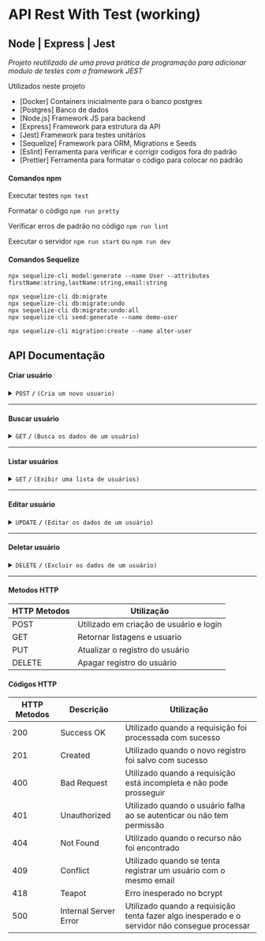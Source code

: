 # API Rest With Test (working)
## Node | Express | Jest

_Projeto reutilizado de uma prova prática de programação para adicionar modulo de testes com o framework JEST_

Utilizados neste projeto
- [Docker] Containers inicialmente para o banco postgres
- [Postgres] Banco de dados
- [Node.js] Framework JS para backend
- [Express] Framework para estrutura da API
- [Jest] Framework para testes unitários
- [Sequelize] Framework para ORM, Migrations e Seeds
- [Eslint] Ferramenta para verificar e corrigir codigos fora do padrão
- [Prettier] Ferramenta para formatar o código para colocar no padrão


#### Comandos npm

Executar testes
`npm test`

Formatar o código
`npm run pretty`

Verificar erros de padrão no código
`npm run lint`

Executar o servidor
`npm run start` ou `npm run dev`

#### Comandos Sequelize

```
npx sequelize-cli model:generate --name User --attributes firstName:string,lastName:string,email:string

npx sequelize-cli db:migrate
npx sequelize-cli db:migrate:undo
npx sequelize-cli db:migrate:undo:all
npx sequelize-cli seed:generate --name demo-user

npx sequelize-cli migration:create --name alter-user
```

## API Documentação

#### Criar usuário

<details>
 <summary><code>POST</code> <code><b>/</b></code> <code>(Cria um novo usuario)</code></summary>

##### Header

> | Header       | Content            |
> | ------------ | ------------------ |
> | Content-Type | `application/json` |

##### Parameters

```
{
    "name":"My Name",
    "email":"my@email.com"
    "password":"myPassword",
}
```

> | Name     | Optional? | Type   |
> | -------- | --------- | ------ |
> | Name     | required  | String |
> | Email    | required  | String |
> | Password | required  | String |

##### Responses

> | http code | response                                                                                                                                  |
> | --------- | ----------------------------------------------------------------------------------------------------------------------------------------- |
> | `201`     | `{"success":"true", "message":"Usuário criado", "user": {"name":"My Name","password":"myPassword","email":"my@email.com", "id": "UUID"}}` |
> | `400`     | `{"success":"false","message":"Senha não pode ser vazio"}`                                                                                |
> | `405`     | `{"success":"false","message":"Chamada de API não permitida"}`                                                                            |
> | `409`     | `{"success":"false","message":"Email já registrado"}`                                                                                     |

##### Example cURL

> ```javascript
>  curl -X POST -H "Content-type: application/json" --data '{"name":"My Name","password":"myPassword","email":"my@email.com"}' http://localhost:4000/users/
> ```

</details>

---

#### Buscar usuário

<details>
 <summary><code>GET</code> <code><b>/</b></code> <code>(Busca os dados de um usuário)</code></summary>

##### Header

> | Header       | Content            |
> | ------------ | ------------------ |
> | Content-Type | `application/json` |

##### Parameters

> | Name  | Optional? | Type        | example                    |
> | ----- | --------- | ----------- | -------------------------- |
> | id    | required  | String:UUID | `http://url/users/{id}`    |
> | Email | required  | String      | `http://url/users/{email}`  |

##### Responses

> | http code | response                                                                                                                                     |
> | --------- | -------------------------------------------------------------------------------------------------------------------------------------------- |
> | `200`     | `{"success":"true", "message":"Usuário retornado", "user": {"name":"My Name","password":"myPassword","email":"my@email.com", "id": "UUID"}}` |
> | `404`     | `{"success":"false", "message":"Usuário não encontrado."}`                                                                                   |

##### Example cURL

> ```javascript
>  curl -X GET -H "Content-Type: application/json" http://localhost:4000/users/{UUID}
> ```

</details>

---

#### Listar usuários

<details>
 <summary><code>GET</code> <code><b>/</b></code> <code>(Exibir uma lista de usuários)</code></summary>

##### Header

> | Header       | Content            |
> | ------------ | ------------------ |
> | Content-Type | `application/json` |


##### Responses

> | http code | content-type       | response                                                             |
> | --------- | ------------------ | -------------------------------------------------------------------- |
> | `200`     | `application/json` | `{"success":"true", "message":"Usuários retornados", "data": [...]}` |
> | `404`     | `application/json` | `{"success":"false", "message":"Usuários não foram encontrados"}`    |

##### Example cURL

> ```javascript
>  curl -X GET -H "Content-Type: application/json"  http://localhost:4000/users
> ```

</details>

---

#### Editar usuário
<details>
 <summary><code>UPDATE</code> <code><b>/</b></code> <code>(Editar os dados de um usuário)</code></summary>

##### Header

> | Header       | Content            |
> | ------------ | ------------------ |
> | Content-Type | `application/json` |

##### Parameters

```
{
    "name":"My Name",
    "email":"my@email.com",
    "new_email":"new@email.com",
    "password":"myPassword"
}
```

> | name      | type     | data send | example                         |
> | --------- | -------- | --------- | ------------------------------- |
> | id        | required | UUID      | `UUID`                          |
> | email     | required | string    | `{"email":"my@email.com"}`      |
> | name      | required | string    | `{"name":"My Email"}`           |
> | password  | required | string    | `{"password":"123456"}`         |

##### Responses

> | http code | content-type       | response                                                                                                                                       |
> | --------- | ------------------ | ---------------------------------------------------------------------------------------------------------------------------------------------- |
> | `200`     | `application/json` | `{"success":"true", "message":"Usuário atualizado!", "user": {"name":"My Name","password":"myPassword","email":"my@email.com", "id": "UUID"}}` |
> | `404`     | `application/json` | `{"success":"false", "message":"Usuário não encontrado."}`                                                                                     |
> | `405`     | `application/json` | `{"success":"false", "message":"Chamada de API não permitida."}`                                                                               |

##### Example cURL

> ```javascript
>  curl -X UPDATE -H "Content-Type: application/json" --data '{ "name":"My Name", "email":"my@email.com",  "password":"myPassword"}' http://localhost:3000/users/{UUID}
> ```

</details>

---

#### Deletar usuário

<details>
 <summary><code>DELETE</code> <code><b>/</b></code> <code>(Excluir os dados de um usuário)</code></summary>

##### Parameters

> | name  | type     | data send | example                    |
> | ----- | -------- | --------- | -------------------------- |
> | id    | required | UUID      | `UUID`                     |

##### Responses

> | http code | content-type       | response                                                         |
> | --------- | ------------------ | ---------------------------------------------------------------- |
> | `200`     | `application/json` | `{"success":"true", "message":"Usuário removido!"`               |
> | `404`     | `application/json` | `{"success":"false", "message":"Usuário não encontrado."}`       |
> | `405`     | `application/json` | `{"success":"false", "message":"Chamada de API não permitida."}` |

##### Example cURL

> ```javascript
>  curl -X DELETE -H "Content-Type: application/json" http://localhost:3000/users/{UUID}
> ```

</details>

---

#### Metodos HTTP

| HTTP Metodos | Utilização                              |
| ------------ | --------------------------------------- |
| POST         | Utilizado em criação de usuário e login |
| GET          | Retornar listagens e usuario            |
| PUT          | Atualizar o registro do usuário         |
| DELETE       | Apagar registro do usuário              |

#### Códigos HTTP

| HTTP Metodos | Descrição             | Utilização                                                                                    |
| ------------ | --------------------- | --------------------------------------------------------------------------------------------- |
| 200          | Success OK            | Utilizado quando a requisição foi processada com sucesso                                      |
| 201          | Created               | Utilizado quando o novo registro foi salvo com sucesso                                        |
| 400          | Bad Request           | Utilizado quando a requisição está incompleta e não pode prosseguir                           |
| 401          | Unauthorized          | Utilizado quando o usuário falha ao se autenticar ou não tem permissão                        |
| 404          | Not Found             | Utilizado quando o recurso não foi encontrado                                                 |
| 409          | Conflict              | Utilizado quando se tenta registrar um usuário com o mesmo email                              |
| 418          | Teapot                | Erro inesperado no bcrypt                                                                     |
| 500          | Internal Server Error | Utilizado quando a requisição tenta fazer algo inesperado e o servidor não consegue processar |
